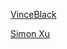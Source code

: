 

[VinceBlack](%E4%B8%AA%E4%BA%BA%E7%A9%BA%E9%97%B4%201a5b434c50f680cc8685fb65711e8187/VinceBlack%201a5b434c50f6802ba1ebeb17f22fc121.md)

[Simon Xu](Simon%20Xu.md)